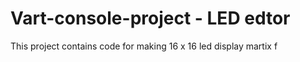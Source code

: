 # Vart-console-project - LED edtor
 This project contains code for making 16 x 16 led display martix f 
